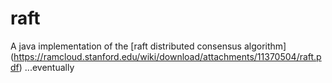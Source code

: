 raft
====

A java implementation of the [raft distributed consensus algorithm] (https://ramcloud.stanford.edu/wiki/download/attachments/11370504/raft.pdf)
...eventually
